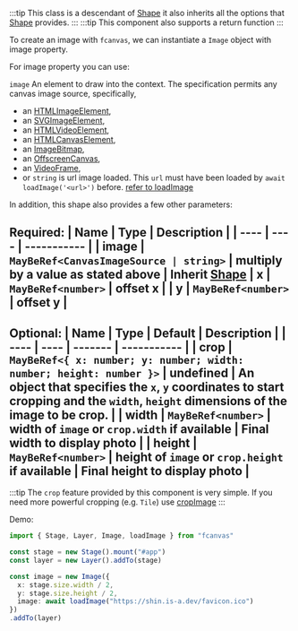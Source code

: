 :::tip
This class is a descendant of [Shape](/shape) it also inherits all the options that [Shape](/shape) provides.
:::
:::tip
This component also supports a return function
:::

To create an image with `fcanvas`, we can instantiate a `Image` object with image property.

For image property you can use:

`image` An element to draw into the context. The specification permits any canvas image source, specifically,
- an [HTMLImageElement](https://developer.mozilla.org/en-US/docs/Web/API/HTMLImageElement),
- an [SVGImageElement](https://developer.mozilla.org/en-US/docs/Web/API/SVGImageElement),
- an [HTMLVideoElement](https://developer.mozilla.org/en-US/docs/Web/API/HTMLVideoElement),
- an [HTMLCanvasElement](https://developer.mozilla.org/en-US/docs/Web/API/HTMLCanvasElement),
- an [ImageBitmap](https://developer.mozilla.org/en-US/docs/Web/API/ImageBitmap),
- an [OffscreenCanvas](https://developer.mozilla.org/en-US/docs/Web/API/OffscreenCanvas),
- an [VideoFrame](https://developer.mozilla.org/en-US/docs/Web/API/VideoFrame),
- or `string` is url image loaded. This `url` must have been loaded by `await loadImage('<url>')` before. [refer to loadImage](/functions/loadImage)

In addition, this shape also provides a few other parameters:

Required:
| Name | Type | Description |
| ---- | ---- | ----------- |
| image | `MayBeRef<CanvasImageSource | string>` | multiply by a value as stated above |
**Inherit [Shape](/shape)**
| x | `MayBeRef<number>` | offset x |
| y | `MayBeRef<number>` | offset y |
---------------------------------------------------------------

Optional:
| Name | Type | Default | Description |
| ---- | ---- | ------- | ----------- |
| crop | `MayBeRef<{ x: number; y: number; width: number; height: number }>` | undefined | An object that specifies the `x`, `y` coordinates to start cropping and the `width`, `height` dimensions of the image to be crop. |
| width | `MayBeRef<number>` | width of `image` or `crop.width` if available | Final width to display photo |
| height | `MayBeRef<number>` | height of `image` or `crop.height` if available | Final height to display photo |
------
:::tip
The `crop` feature provided by this component is very simple. If you need more powerful cropping (e.g. `Tile`) use [cropImage](/functions/cropImage)
:::

Demo:
```ts
import { Stage, Layer, Image, loadImage } from "fcanvas"

const stage = new Stage().mount("#app")
const layer = new Layer().addTo(stage)

const image = new Image({
  x: stage.size.width / 2,
  y: stage.size.height / 2,
  image: await loadImage("https://shin.is-a.dev/favicon.ico")
})
.addTo(layer)
```
<Preview />